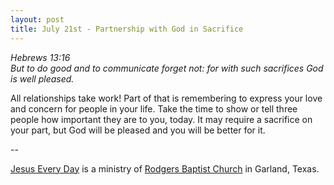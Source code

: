 ```yaml
---
layout: post
title: July 21st - Partnership with God in Sacrifice
---
```


_Hebrews 13:16  
But to do good and to communicate forget not: for with such
sacrifices God is well pleased._

All relationships take work! Part of that is remembering to express
your love and concern for people in your life. Take the time to show
or tell three people how important they are to you, today. It may
require a sacrifice on your part, but God will be pleased and you
will be better for it.

 --

<a href=http://jesuseveryday.net>Jesus Every Day</a> is a ministry of <a href=http://rodgersbaptist.net>Rodgers Baptist Church</a> in Garland, Texas.
